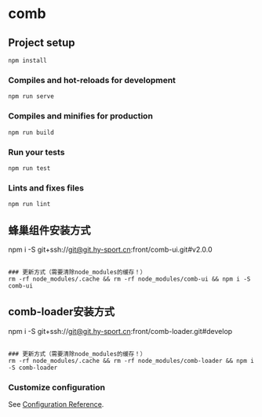 # comb

## Project setup
```
npm install
```

### Compiles and hot-reloads for development
```
npm run serve
```

### Compiles and minifies for production
```
npm run build
```

### Run your tests
```
npm run test
```

### Lints and fixes files
```
npm run lint
```

## 蜂巢组件安装方式

npm i -S git+ssh://git@git.hy-sport.cn:front/comb-ui.git#v2.0.0
```

### 更新方式（需要清除node_modules的缓存！）
rm -rf node_modules/.cache && rm -rf node_modules/comb-ui && npm i -S comb-ui
```

## comb-loader安装方式

npm i -S git+ssh://git@git.hy-sport.cn:front/comb-loader.git#develop
```

### 更新方式（需要清除node_modules的缓存！）
rm -rf node_modules/.cache && rm -rf node_modules/comb-loader && npm i -S comb-loader
```

### Customize configuration
See [Configuration Reference](https://cli.vuejs.org/config/).
